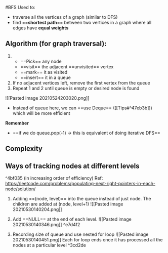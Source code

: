 #BFS 
Used to:
- traverse all the vertices of a graph (similar to DFS)
- find ==**shortest path**== between two vertices in a graph where all edges have **equal weights**

## Algorithm (for graph traversal):
1. - ==Pick== any node
	- ==visit== the adjacent ==unvisited== vertex
	-  ==mark== it as visited
	-  ==insert== it in a queue
2.   If no adjacent vertices left, remove the first vertex from the queue
4.   Repeat 1 and 2 until queue is empty or desired node is found

![[Pasted image 20210524203020.png]]

- Instead of queue here, we can ==use Deque== ([[Tips#^47eb3b]]) which will be more efficient 

**Remember**
- ==if we do queue.pop(-1) -> this is equivalent of doing iterative DFS==

## Complexity


## Ways of tracking nodes at different levels
^4bf035
(in increasing order of efficiency)
Ref: https://leetcode.com/problems/populating-next-right-pointers-in-each-node/solution/

1. Adding ==(node, level)== into the queue instead of just node. The children are added at (node, level+1)
![[Pasted image 20210530140204.png]]

2. Add ==NULL== at the end of each level. 
![[Pasted image 20210530140346.png]]
 ^e7d4f2
3. Recording size of queue and use nested for loop
![[Pasted image 20210530140451.png]]
Each for loop ends once it has processed all the nodes at a particular level ^3cd2de